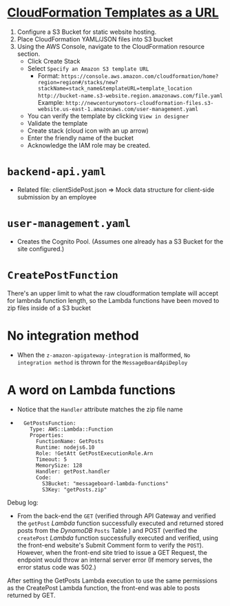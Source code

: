 # [CloudFormation Templates as a URL](https://aws.amazon.com/blogs/devops/construct-your-own-launch-stack-url/)
1. Configure a S3 Bucket for static website hosting.
2. Place CloudFormation YAML/JSON files into S3 bucket
3. Using the AWS Console, navigate to the CloudFormation resource section.
    - Click Create Stack
    - Select `Specify an Amazon S3 template URL`
        - Format:
        `https://console.aws.amazon.com/cloudformation/home?region=region#/stacks/new?stackName=stack_name&templateURL=template_location`
        `http://bucket-name.s3-website.region.amazonaws.com/file.yaml`
        Example: 
        `http://newcenturymotors-cloudformation-files.s3-website.us-east-1.amazonaws.com/user-management.yaml`
    - You can verify the template by clicking `View in designer`
    - Validate the template
    - Create stack (cloud icon with an up arrow)
    - Enter the friendly name of the bucket 
    - Acknowledge the IAM role may be created.

# `backend-api.yaml` 
- Related file: clientSidePost.json => Mock data structure for client-side submission by an employee

# `user-management.yaml`
- Creates the Cognito Pool. (Assumes one already has a S3 Bucket for the site configured.)

# `CreatePostFunction`
There's an upper limit to what the raw cloudformation template will accept for lambnda function length, so the Lambda functions have been moved to zip files inside of a S3 bucket



# No integration method
- When the `z-amazon-apigateway-integration` is malformed, `No integration method` is thrown for the `MessageBoardApiDeploy`


# A word on Lambda functions
- Notice that the `Handler` attribute matches the zip file name
- ``` 
    GetPostsFunction:
      Type: AWS::Lambda::Function
      Properties:
        FunctionName: GetPosts
        Runtime: nodejs6.10
        Role: !GetAtt GetPostExecutionRole.Arn
        Timeout: 5
        MemorySize: 128
        Handler: getPost.handler
        Code:
          S3Bucket: "messageboard-lambda-functions"
          S3Key: "getPosts.zip"
    ```

Debug log:
- From the back-end the `GET` (verified through API Gateway and verified the `getPost` _Lambda_ function successfully executed and returned stored posts from the _DynamoDB_ `Posts` Table ) and POST (verified the `createPost` _Lambda_ function successfully executed and verified, using the front-end website's Submit Comment form to verify the `POST`). However, when the front-end site tried to issue a GET Request, the endpoint would throw an internal server error (If memory serves, the error status code was 502.)

After setting the GetPosts Lambda execution to use the same permissions as the CreatePost Lambda function, the front-end was able to posts returned by GET. 


